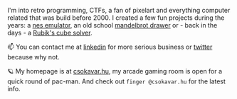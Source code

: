 I'm into retro programming, CTFs, a fan of pixelart and everything computer related that was build before 2000. I created a few fun projects during the years: a [nes emulator](https://nes.csokavar.hu), an old school [mandelbrot drawer](https://mandelbrot.csokavar.hu) or - back in the days -  a [Rubik's cube solver](https://rubik.csokavar.hu).

📫 You can contact me at [linkedin](https://www.linkedin.com/in/ncsdavid/) for more serious business or [twitter](https://twitter.com/encse) because why not.

 🪐 My homepage is at [csokavar.hu](https://csokavar.hu/about), my arcade gaming room is open for a quick round of pac-man. And check out `finger @csokavar.hu` for the latest info.
